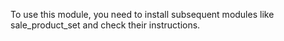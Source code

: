 To use this module, you need to install subsequent modules like
sale_product_set and check their instructions.
